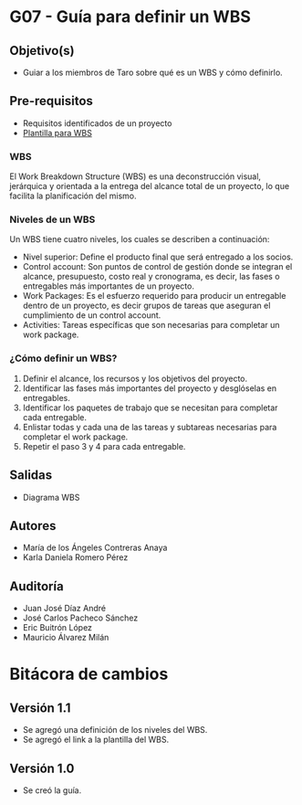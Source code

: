 # G07 - Guía para definir un WBS

## Objetivo(s)

- Guiar a los miembros de Taro sobre qué es un WBS y cómo definirlo.

## Pre-requisitos
- Requisitos identificados de un proyecto
- [Plantilla para WBS](https://app.diagrams.net/#G1FFD6BBHCHfoPOvhvurE_uToa33KGPnDi)

### WBS
El Work Breakdown Structure (WBS) es una deconstrucción visual, jerárquica y orientada a la entrega del alcance total de un proyecto, lo que facilita la planificación del mismo. 

### Niveles de un WBS
Un WBS tiene cuatro niveles, los cuales se describen a continuación:
- Nivel superior: Define el producto final que será entregado a los socios.
- Control account: Son puntos de control de gestión donde se integran el alcance, presupuesto, costo real y cronograma, es decir, las fases o entregables más importantes de un proyecto.
- Work Packages: Es el esfuerzo requerido para producir un entregable dentro de un proyecto, es decir grupos de tareas que aseguran el cumplimiento de un control account.
- Activities: Tareas específicas que son necesarias para completar un work package.

### ¿Cómo definir un WBS?
1. Definir el alcance, los recursos y los objetivos del proyecto.
2. Identificar las fases más importantes del proyecto y desglóselas en entregables.
3. Identificar los paquetes de trabajo que se necesitan para completar cada entregable.
4. Enlistar todas y cada una de las tareas y subtareas necesarias para completar el work package.
5. Repetir el paso 3 y 4 para cada entregable.

## Salidas

- Diagrama WBS

## Autores

- María de los Ángeles Contreras Anaya
- Karla Daniela Romero Pérez

## Auditoría

- Juan José Díaz André
- José Carlos Pacheco Sánchez
- Eric Buitrón López
- Mauricio Álvarez Milán

# Bitácora de cambios

## Versión 1.1
  - Se agregó una definición de los niveles del WBS.
  - Se agregó el link a la plantilla del WBS.

## Versión 1.0
  - Se creó la guía.
